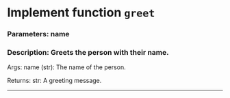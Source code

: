 # Implement function `greet`
### Parameters: name
### Description: Greets the person with their name.

Args:
    name (str): The name of the person.

Returns:
    str: A greeting message.

---
